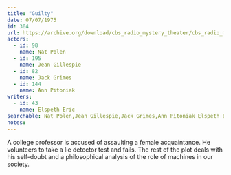 ```yaml
---
title: "Guilty"
date: 07/07/1975
id: 304
url: https://archive.org/download/cbs_radio_mystery_theater/cbs_radio_mystery_theater-0301-0350.zip/cbs_radio_mystery_theater-0301-0350%2Fcbsrmt_0304_guilty.mp3
actors:  
  - id: 98
    name: Nat Polen  
  - id: 195
    name: Jean Gillespie  
  - id: 82
    name: Jack Grimes  
  - id: 144
    name: Ann Pitoniak
writers:  
  - id: 43
    name: Elspeth Eric
searchable: Nat Polen,Jean Gillespie,Jack Grimes,Ann Pitoniak Elspeth Eric
notes:  
---
```

A college professor is accused of assaulting a female acquaintance. He volunteers to take a lie detector test and fails. The rest of the plot deals with his self-doubt and a philosophical analysis of the role of machines in our society.
